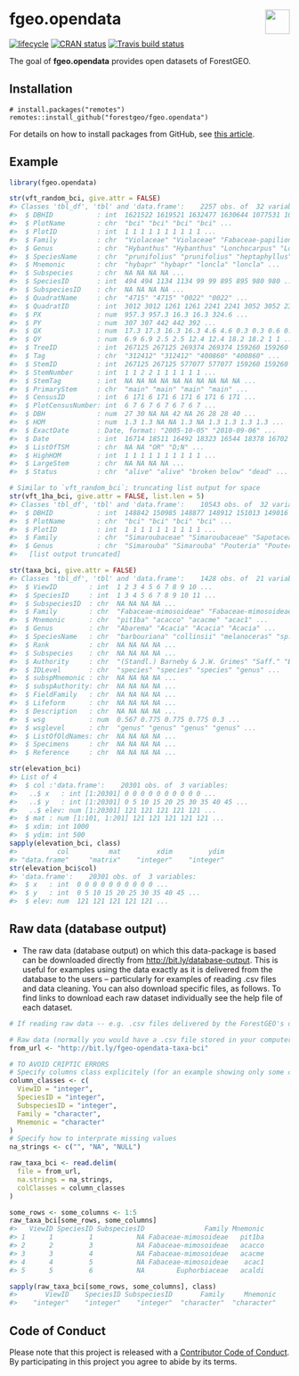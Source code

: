 
<!-- README.md is generated from README.Rmd. Please edit that file -->

# <img src="https://i.imgur.com/39pvr4n.png" align="right" height=44 /> fgeo.opendata

[![lifecycle](https://img.shields.io/badge/lifecycle-experimental-orange.svg)](https://www.tidyverse.org/lifecycle/#experimental)
[![CRAN
status](https://www.r-pkg.org/badges/version/fgeo.opendata)](https://cran.r-project.org/package=fgeo.opendata)
[![Travis build
status](https://travis-ci.org/forestgeo/fgeo.opendata.svg?branch=master)](https://travis-ci.org/forestgeo/fgeo.opendata)

The goal of **fgeo.opendata** provides open datasets of ForestGEO.

## Installation

    # install.packages("remotes")
    remotes::install_github("forestgeo/fgeo.opendata")

For details on how to install packages from GitHub, see [this
article](https://goo.gl/dQKEeg).

## Example

``` r
library(fgeo.opendata)

str(vft_random_bci, give.attr = FALSE)
#> Classes 'tbl_df', 'tbl' and 'data.frame':    2257 obs. of  32 variables:
#>  $ DBHID           : int  1621522 1619521 1632477 1630644 1077531 1074697 826469 823306 1006845 1003843 ...
#>  $ PlotName        : chr  "bci" "bci" "bci" "bci" ...
#>  $ PlotID          : int  1 1 1 1 1 1 1 1 1 1 ...
#>  $ Family          : chr  "Violaceae" "Violaceae" "Fabaceae-papilionoideae" "Fabaceae-papilionoideae" ...
#>  $ Genus           : chr  "Hybanthus" "Hybanthus" "Lonchocarpus" "Lonchocarpus" ...
#>  $ SpeciesName     : chr  "prunifolius" "prunifolius" "heptaphyllus" "heptaphyllus" ...
#>  $ Mnemonic        : chr  "hybapr" "hybapr" "loncla" "loncla" ...
#>  $ Subspecies      : chr  NA NA NA NA ...
#>  $ SpeciesID       : int  494 494 1134 1134 99 99 895 895 980 980 ...
#>  $ SubspeciesID    : chr  NA NA NA NA ...
#>  $ QuadratName     : chr  "4715" "4715" "0022" "0022" ...
#>  $ QuadratID       : int  3012 3012 1261 1261 2241 2241 3052 3052 2315 2315 ...
#>  $ PX              : num  957.3 957.3 16.3 16.3 324.6 ...
#>  $ PY              : num  307 307 442 442 392 ...
#>  $ QX              : num  17.3 17.3 16.3 16.3 4.6 4.6 0.3 0.3 0.6 0.6 ...
#>  $ QY              : num  6.9 6.9 2.5 2.5 12.4 12.4 18.2 18.2 1 1 ...
#>  $ TreeID          : int  267125 267125 269374 269374 159260 159260 109920 109920 145725 145725 ...
#>  $ Tag             : chr  "312412" "312412" "400860" "400860" ...
#>  $ StemID          : int  267125 267125 577077 577077 159260 159260 109920 109920 145725 145725 ...
#>  $ StemNumber      : int  1 1 2 2 1 1 1 1 1 1 ...
#>  $ StemTag         : int  NA NA NA NA NA NA NA NA NA NA ...
#>  $ PrimaryStem     : chr  "main" "main" "main" "main" ...
#>  $ CensusID        : int  6 171 6 171 6 171 6 171 6 171 ...
#>  $ PlotCensusNumber: int  6 7 6 7 6 7 6 7 6 7 ...
#>  $ DBH             : num  27 30 NA NA 42 NA 26 28 28 40 ...
#>  $ HOM             : num  1.3 1.3 NA NA 1.3 NA 1.3 1.3 1.3 1.3 ...
#>  $ ExactDate       : Date, format: "2005-10-05" "2010-09-06" ...
#>  $ Date            : int  16714 18511 16492 18323 16544 18378 16702 18507 16572 18395 ...
#>  $ ListOfTSM       : chr  NA NA "OR" "D;N" ...
#>  $ HighHOM         : int  1 1 1 1 1 1 1 1 1 1 ...
#>  $ LargeStem       : chr  NA NA NA NA ...
#>  $ Status          : chr  "alive" "alive" "broken below" "dead" ...

# Similar to `vft_random_bci`; truncating list output for space
str(vft_1ha_bci, give.attr = FALSE, list.len = 5)
#> Classes 'tbl_df', 'tbl' and 'data.frame':    10543 obs. of  32 variables:
#>  $ DBHID           : int  148842 150985 148877 148912 151013 149016 151095 149050 151122 149083 ...
#>  $ PlotName        : chr  "bci" "bci" "bci" "bci" ...
#>  $ PlotID          : int  1 1 1 1 1 1 1 1 1 1 ...
#>  $ Family          : chr  "Simaroubaceae" "Simaroubaceae" "Sapotaceae" "Sapotaceae" ...
#>  $ Genus           : chr  "Simarouba" "Simarouba" "Pouteria" "Pouteria" ...
#>   [list output truncated]

str(taxa_bci, give.attr = FALSE)
#> Classes 'tbl_df', 'tbl' and 'data.frame':    1428 obs. of  21 variables:
#>  $ ViewID        : int  1 2 3 4 5 6 7 8 9 10 ...
#>  $ SpeciesID     : int  1 3 4 5 6 7 8 9 10 11 ...
#>  $ SubspeciesID  : chr  NA NA NA NA ...
#>  $ Family        : chr  "Fabaceae-mimosoideae" "Fabaceae-mimosoideae" "Fabaceae-mimosoideae" "Fabaceae-mimosoideae" ...
#>  $ Mnemonic      : chr  "pit1ba" "acacco" "acacme" "acac1" ...
#>  $ Genus         : chr  "Abarema" "Acacia" "Acacia" "Acacia" ...
#>  $ SpeciesName   : chr  "barbouriana" "collinsii" "melanoceras" "sp.1" ...
#>  $ Rank          : chr  NA NA NA NA ...
#>  $ Subspecies    : chr  NA NA NA NA ...
#>  $ Authority     : chr  "(Standl.) Barneby & J.W. Grimes" "Saff." "Beurl." NA ...
#>  $ IDLevel       : chr  "species" "species" "species" "genus" ...
#>  $ subspMnemonic : chr  NA NA NA NA ...
#>  $ subspAuthority: chr  NA NA NA NA ...
#>  $ FieldFamily   : chr  NA NA NA NA ...
#>  $ Lifeform      : chr  NA NA NA NA ...
#>  $ Description   : chr  NA NA NA NA ...
#>  $ wsg           : num  0.567 0.775 0.775 0.775 0.3 ...
#>  $ wsglevel      : chr  "genus" "genus" "genus" "genus" ...
#>  $ ListOfOldNames: chr  NA NA NA NA ...
#>  $ Specimens     : chr  NA NA NA NA ...
#>  $ Reference     : chr  NA NA NA NA ...

str(elevation_bci)
#> List of 4
#>  $ col :'data.frame':    20301 obs. of  3 variables:
#>   ..$ x   : int [1:20301] 0 0 0 0 0 0 0 0 0 0 ...
#>   ..$ y   : int [1:20301] 0 5 10 15 20 25 30 35 40 45 ...
#>   ..$ elev: num [1:20301] 121 121 121 121 121 ...
#>  $ mat : num [1:101, 1:201] 121 121 121 121 121 ...
#>  $ xdim: int 1000
#>  $ ydim: int 500
sapply(elevation_bci, class)
#>          col          mat         xdim         ydim 
#> "data.frame"     "matrix"    "integer"    "integer"
str(elevation_bci$col)
#> 'data.frame':    20301 obs. of  3 variables:
#>  $ x   : int  0 0 0 0 0 0 0 0 0 0 ...
#>  $ y   : int  0 5 10 15 20 25 30 35 40 45 ...
#>  $ elev: num  121 121 121 121 121 ...
```

## Raw data (database output)

  - The raw data (database output) on which this data-package is based
    can be downloaded directly from <http://bit.ly/database-output>.
    This is useful for examples using the data exactly as it is
    delivered from the database to the users – particularly for examples
    of reading .csv files and data cleaning. You can also download
    specific files, as follows. To find links to download each raw
    dataset individually see the help file of each
dataset.

<!-- end list -->

``` r
# If reading raw data -- e.g. .csv files delivered by the ForestGEO's database.

# Raw data (normally you would have a .csv file stored in your computer)
from_url <- "http://bit.ly/fgeo-opendata-taxa-bci"

# TO AVOID CRIPTIC ERRORS
# Specify columns class explicitely (for an example showing only some columns)
column_classes <- c(
  ViewID = "integer", 
  SpeciesID = "integer", 
  SubspeciesID = "integer", 
  Family = "character", 
  Mnemonic = "character"
)
# Specify how to interprate missing values
na_strings <- c("", "NA", "NULL")

raw_taxa_bci <- read.delim(
  file = from_url, 
  na.strings = na_strings, 
  colClasses = column_classes
)

some_rows <- some_columns <- 1:5
raw_taxa_bci[some_rows, some_columns]
#>   ViewID SpeciesID SubspeciesID               Family Mnemonic
#> 1      1         1           NA Fabaceae-mimosoideae   pit1ba
#> 2      2         3           NA Fabaceae-mimosoideae   acacco
#> 3      3         4           NA Fabaceae-mimosoideae   acacme
#> 4      4         5           NA Fabaceae-mimosoideae    acac1
#> 5      5         6           NA        Euphorbiaceae   acaldi

sapply(raw_taxa_bci[some_rows, some_columns], class)
#>       ViewID    SpeciesID SubspeciesID       Family     Mnemonic 
#>    "integer"    "integer"    "integer"  "character"  "character"
```

## Code of Conduct

Please note that this project is released with a [Contributor Code of
Conduct](.github/CODE_OF_CONDUCT.md). By participating in this project
you agree to abide by its terms.
